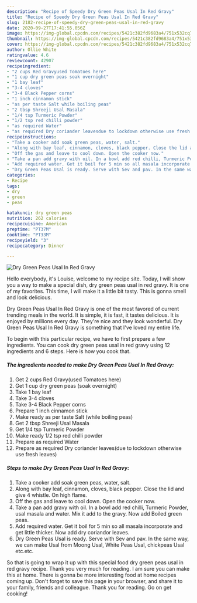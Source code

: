 ```yaml
---
description: "Recipe of Speedy Dry Green Peas Usal In Red Gravy"
title: "Recipe of Speedy Dry Green Peas Usal In Red Gravy"
slug: 2182-recipe-of-speedy-dry-green-peas-usal-in-red-gravy
date: 2020-09-27T17:41:55.056Z
image: https://img-global.cpcdn.com/recipes/5421c382fd9683a4/751x532cq70/dry-green-peas-usal-in-red-gravy-recipe-main-photo.jpg
thumbnail: https://img-global.cpcdn.com/recipes/5421c382fd9683a4/751x532cq70/dry-green-peas-usal-in-red-gravy-recipe-main-photo.jpg
cover: https://img-global.cpcdn.com/recipes/5421c382fd9683a4/751x532cq70/dry-green-peas-usal-in-red-gravy-recipe-main-photo.jpg
author: Ollie White
ratingvalue: 4.6
reviewcount: 42907
recipeingredient:
- "2 cups Red Gravyused Tomatoes here"
- "1 cup dry green peas soak overnight"
- "1 bay leaf"
- "3-4 cloves"
- "3-4 Black Pepper corns"
- "1 inch cinnamon stick"
- "as per taste Salt while boiling peas"
- "2 tbsp Shreeji Usal Masala"
- "1/4 tsp Turmeric Powder"
- "1/2 tsp red chilli powder"
- "as required Water"
- "as required Dry coriander leavesdue to lockdown otherwise use fresh leaves"
recipeinstructions:
- "Take a cooker add soak green peas, water, salt."
- "Along with bay leaf, cinnamon, cloves, black pepper. Close the lid and give 4 whistle. On high flame."
- "Off the gas and leave to cool down. Open the cooker now."
- "Take a pan add gravy with oil. In a bowl add red chilli, Turmeric Powder, usal masala and water. Mix it add to the gravy. Now add Boiled green peas."
- "Add required water. Get it boil for 5 min so all masala incorporate and get little thicker. Now add dry coriandor leaves."
- "Dry Green Peas Usal is ready. Serve with Sev and pav. In the same way, we can make Usal from Moong Usal, White Peas Usal, chickpeas Usal etc.etc."
categories:
- Recipe
tags:
- dry
- green
- peas

katakunci: dry green peas 
nutrition: 262 calories
recipecuisine: American
preptime: "PT37M"
cooktime: "PT33M"
recipeyield: "3"
recipecategory: Dinner

---
```



![Dry Green Peas Usal In Red Gravy](https://img-global.cpcdn.com/recipes/5421c382fd9683a4/751x532cq70/dry-green-peas-usal-in-red-gravy-recipe-main-photo.jpg)

Hello everybody, it's Louise, welcome to my recipe site. Today, I will show you a way to make a special dish, dry green peas usal in red gravy. It is one of my favorites. This time, I will make it a little bit tasty. This is gonna smell and look delicious.



Dry Green Peas Usal In Red Gravy is one of the most favored of current trending meals in the world. It is simple, it is fast, it tastes delicious. It is enjoyed by millions every day. They're nice and they look wonderful. Dry Green Peas Usal In Red Gravy is something that I've loved my entire life.


To begin with this particular recipe, we have to first prepare a few ingredients. You can cook dry green peas usal in red gravy using 12 ingredients and 6 steps. Here is how you cook that.

<!--inarticleads1-->

##### The ingredients needed to make Dry Green Peas Usal In Red Gravy:

1. Get 2 cups Red Gravy(used Tomatoes here)
1. Get 1 cup dry green peas (soak overnight)
1. Take 1 bay leaf
1. Take 3-4 cloves
1. Take 3-4 Black Pepper corns
1. Prepare 1 inch cinnamon stick
1. Make ready as per taste Salt (while boiling peas)
1. Get 2 tbsp Shreeji Usal Masala
1. Get 1/4 tsp Turmeric Powder
1. Make ready 1/2 tsp red chilli powder
1. Prepare as required Water
1. Prepare as required Dry coriander leaves(due to lockdown otherwise use fresh leaves)




<!--inarticleads2-->

##### Steps to make Dry Green Peas Usal In Red Gravy:

1. Take a cooker add soak green peas, water, salt.
1. Along with bay leaf, cinnamon, cloves, black pepper. Close the lid and give 4 whistle. On high flame.
1. Off the gas and leave to cool down. Open the cooker now.
1. Take a pan add gravy with oil. In a bowl add red chilli, Turmeric Powder, usal masala and water. Mix it add to the gravy. Now add Boiled green peas.
1. Add required water. Get it boil for 5 min so all masala incorporate and get little thicker. Now add dry coriandor leaves.
1. Dry Green Peas Usal is ready. Serve with Sev and pav. In the same way, we can make Usal from Moong Usal, White Peas Usal, chickpeas Usal etc.etc.




So that is going to wrap it up with this special food dry green peas usal in red gravy recipe. Thank you very much for reading. I am sure you can make this at home. There is gonna be more interesting food at home recipes coming up. Don't forget to save this page in your browser, and share it to your family, friends and colleague. Thank you for reading. Go on get cooking!
